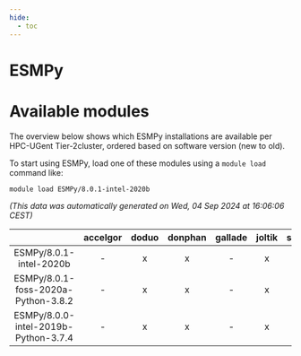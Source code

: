 ```yaml
---
hide:
  - toc
---
```


ESMPy
=====

# Available modules


The overview below shows which ESMPy installations are available per HPC-UGent Tier-2cluster, ordered based on software version (new to old).

To start using ESMPy, load one of these modules using a `module load` command like:

```shell
module load ESMPy/8.0.1-intel-2020b
```

*(This data was automatically generated on Wed, 04 Sep 2024 at 16:06:06 CEST)*  

| |accelgor|doduo|donphan|gallade|joltik|shinx|skitty|
| :---: | :---: | :---: | :---: | :---: | :---: | :---: | :---: |
|ESMPy/8.0.1-intel-2020b|-|x|x|-|x|-|x|
|ESMPy/8.0.1-foss-2020a-Python-3.8.2|-|x|x|-|x|-|x|
|ESMPy/8.0.0-intel-2019b-Python-3.7.4|-|x|x|-|x|-|x|

